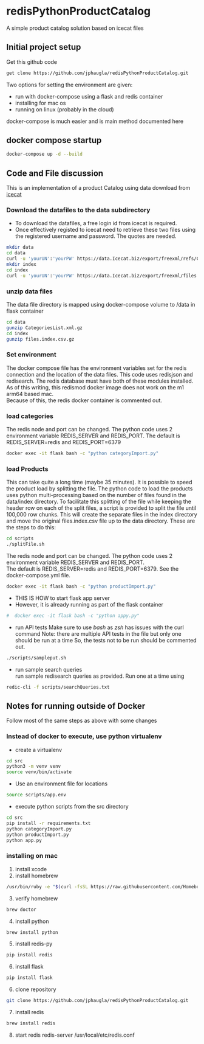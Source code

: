 # redisPythonProductCatalog
A simple product catalog solution based on icecat files
## Initial project setup
Get this github code
```bash 
get clone https://github.com/jphaugla/redisPythonProductCatalog.git
```
Two options for setting the environment are given:  
  * run with docker-compose using a flask and redis container
  * installing for mac os
  * running on linux (probably in the cloud)

docker-compose is much easier and is main method documented here
## docker compose startup
```bash
docker-compose up -d --build
```
## Code and File discussion
This is an implementation of a product Catalog using data download from
 [icecat](https://iceclog.com/open-catalog-interface-oci-open-icecat-xml-and-full-icecat-xml-repositories/)

### Download the datafiles to the data subdirectory
* To download the datafiles, a free login id from icecat is required.
* Once effectively registed to icecat need to retrieve these two files using the registered username and password.  The quotes are needed.
```bash
mkdir data
cd data
curl -u 'yourUN':'yourPW' https://data.Icecat.biz/export/freexml/refs/CategoriesList.xml.gz -o CategoriesList.xml.gz
mkdir index
cd index
curl -u 'yourUN':'yourPW' https://data.Icecat.biz/export/freexml/files.index.csv.gz -o files.index.csv.gz
```

### unzip data files
The data file directory is mapped 
using docker-compose volume to /data in flask container
```bash
cd data
gunzip CategoriesList.xml.gz
cd index
gunzip files.index.csv.gz
```
### Set environment
The docker compose file has the environment variables set for the redis connection and the location of the data files.
This code uses redisjson and redisearch.  The redis database must have both of these modules installed.
As of this writing, this redismod docker image does not work on the m1 arm64 based mac.  
Because of this, the redis docker container is commented out.

### load categories
The redis node and port can be changed. The python code uses 2 environment variable REDIS_SERVER and REDIS_PORT.  The default is REDIS_SERVER=redis and REDIS_PORT=6379
```bash
docker exec -it flask bash -c "python categoryImport.py"
```
### load Products
This can take quite a long time (maybe 35 minutes).  It is possible to speed the product load by splitting the file.
The python code to load the products uses python multi-processing based on the number of files found in the data/index directory.
To facilitate this splitting of the file while keeping the header row on each of the split files,
a script is provided to split the file until 100,000 row chunks.  This will create the separate files in the index directory
and move the original files.index.csv file up to the data directory.
These are the steps to do this:
```bash
cd scripts
./splitFile.sh
```
The redis node and port can be changed. The python code uses 2 environment variable REDIS_SERVER and REDIS_PORT.  
The default is REDIS_SERVER=redis and REDIS_PORT=6379.  See the docker-compose.yml file.
```bash
docker exec -it flask bash -c "python productImport.py"
```
  * THIS IS HOW to start flask app server
  * However, it is already running as part of the flask container
 ```bash
#  docker exec -it flask bash -c "python appy.py"
 ```
  * run API tests
Make sure to use *bash* as *zsh* has issues with the curl command 
Note:  there are multiple API tests in the file but only one should be run at a time
So, the tests not to be run should be commented out.
 ```bash
./scripts/sampleput.sh
```
  * run sample search queries   
run sample redisearch queries as provided.  Run one at a time using

```bash
redic-cli -f scripts/searchQueries.txt
```

##  Notes for running outside of Docker
Follow most of the same steps as above with some changes

### Instead of docker to execute, use python virtualenv
  * create a virtualenv
```bash
cd src
python3 -m venv venv
source venv/bin/activate
```
   * Use an environment file for locations

```bash
source scripts/app.env
```
  * execute python scripts from the src directory
```bash
cd src
pip install -r requirements.txt
python categoryImport.py
python productImport.py
python app.py
```

###  installing on mac
1. install xcode
2. install homebrew
```bash
/usr/bin/ruby -e "$(curl -fsSL https://raw.githubusercontent.com/Homebrew/install/master/install)"
```
3. verify homebrew
```bash
brew doctor
```
4. install python
```bash
brew install python
```
5. install redis-py
```bash
pip install redis
```
6.  install flask
```bash
pip install flask
```
6. clone repository
```bash
git clone https://github.com/jphaugla/redisPythonProductCatalog.git
```
7. install redis
```bash
brew install redis
```
8. start redis 
	redis-server /usr/local/etc/redis.conf

